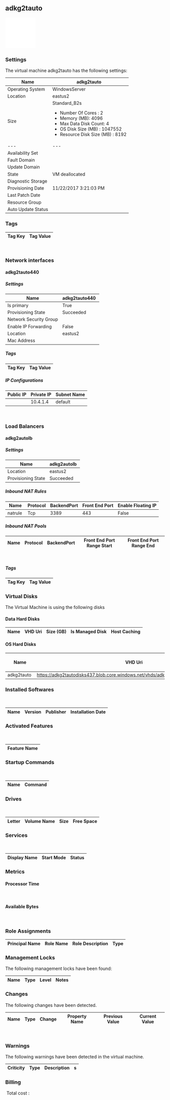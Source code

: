 
## adkg2tauto 
![alt text](/assets/db5498bdddfc4b6397d2f8a94df298b1.jpg) 
### Settings
The virtual machine adkg2tauto has the following settings:

| Name | adkg2tauto  |
| --- | --- |
| Operating System | WindowsServer  |
| Location | eastus2  |
| Size | Standard_B2s <passthrough><ul><li><span>Number</span><span> </span><span>Of</span><span> </span><span>Cores</span><span> :</span><span> </span>2</li><li><span>Memory</span><span> (</span><span>MB</span><span>): </span>4096</li><li><span>Max</span><span> </span><span>Data</span><span> </span><span>Disk</span><span> </span><span>Count</span><span>: </span>4</li><li><span>OS Disk Size (MB</span><span>) :</span><span> </span>1047552</li><li><span>Resource Disk Size (MB</span><span>) :</span><span> </span>8192</li></ul></passthrough> |
| --- | --- |
| Availability Set |   |
| Fault Domain |   |
| Update Domain |   |
| State | VM deallocated  |
| Diagnostic Storage |   |
| Provisioning Date | 11/22/2017 3:21:03 PM  |
| Last Patch Date |   |
| Resource Group |   |
| Auto Update Status |   |


### Tags


| Tag Key | Tag Value |
| --- | --- |
 
### Network interfaces

#### adkg2tauto440 

##### Settings


| Name | adkg2tauto440  |
| --- | --- |
| Is primary | True  |
| Provisioning State | Succeeded  |
| Network Security Group |   |
| Enable IP Forwarding | False  |
| Location | eastus2  |
| Mac Address |   |


##### Tags


| Tag Key | Tag Value |
| --- | --- |

##### IP Configurations


| Public IP | Private IP | Subnet Name |
| --- | --- | --- |
|   | 10.4.1.4  | default  |
 
### Load Balancers

#### adkg2autolb 

##### Settings


| Name | adkg2autolb  |
| --- | --- |
| Location | eastus2  |
| Provisioning State | Succeeded  |


##### Inbound NAT Rules


| Name | Protocol | BackendPort | Front End Port | Enable Floating IP |
| --- | --- | --- | --- | --- |
| natrule  | Tcp  | 3389  | 443  | False  |

##### Inbound NAT Pools


| Name | Protocol | BackendPort | Front End Port Range Start | Front End Port Range End |
| --- | --- | --- | --- | --- |
 
##### Tags


| Tag Key | Tag Value |
| --- | --- |

### Virtual Disks
The Virtual Machine is using the following disks
#### Data Hard Disks


| Name | VHD Uri | Size (GB) | Is Managed Disk | Host Caching |
| --- | --- | --- | --- | --- |

#### OS Hard Disks


| Name | VHD Uri | Size (GB) | Is Managed Disk | Host Caching |
| --- | --- | --- | --- | --- |
| adkg2tauto  | https://adkg2tautodisks437.blob.core.windows.net/vhds/adkg2tauto20170613134659.vhd  | 127  | False  | ReadWrite  |

### Installed Softwares
 

| Name | Version | Publisher | Installation Date |
| --- | --- | --- | --- |

### Activated Features
 

| Feature Name |
| --- |

### Startup Commands
 

| Name | Command |
| --- | --- |

### Drives
 

| Letter | Volume Name | Size | Free Space |
| --- | --- | --- | --- |

### Services
 

| Display Name | Start Mode | Status |
| --- | --- | --- |

### Metrics

#### Processor Time
 
#### Available Bytes
  
### Role Assignments


| Principal Name | Role Name | Role Description | Type |
| --- | --- | --- | --- |

### Management Locks
The following management locks have been found: 

| Name | Type | Level | Notes |
| --- | --- | --- | --- |

### Changes
The following changes have been detected. 

| Name | Type | Change | Property Name | Previous Value | Current Value |
| --- | --- | --- | --- | --- | --- |
 
### Warnings
The following warnings have been detected in the virtual machine. 

| Criticity | Type | Description | s |
| --- | --- | --- | --- |

### Billing
 Total cost : 

